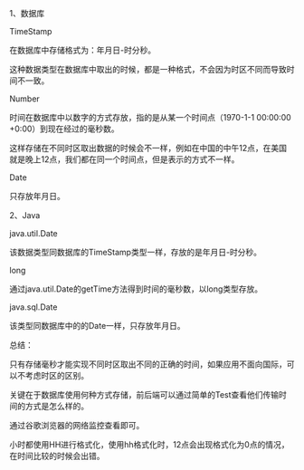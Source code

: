 1、数据库

TimeStamp

在数据库中存储格式为：年月日-时分秒。

这种数据类型在数据库中取出的时候，都是一种格式，不会因为时区不同而导致时间不一致。



Number

时间在数据库中以数字的方式存放，指的是从某一个时间点（1970-1-1 00:00:00 +0:00）到现在经过的毫秒数。

这样存储在不同时区取出数据的时候会不一样，例如在中国的中午12点，在美国就是晚上12点，我们都在同一个时间点，但是表示的方式不一样。



Date

只存放年月日。



2、Java

java.util.Date

该数据类型同数据库的TimeStamp类型一样，存放的是年月日-时分秒。



long

通过java.util.Date的getTime方法得到时间的毫秒数，以long类型存放。



java.sql.Date

该类型同数据库中的的Date一样，只存放年月日。





总结：

只有存储毫秒才能实现不同时区取出不同的正确的时间，如果应用不面向国际，可以不考虑时区的区别。

关键在于数据库使用何种方式存储，前后端可以通过简单的Test查看他们传输时间的方式是怎么样的。

通过谷歌浏览器的网络监控查看即可。



小时都使用HH进行格式化，使用hh格式化时，12点会出现格式化为0点的情况，在时间比较的时候会出错。